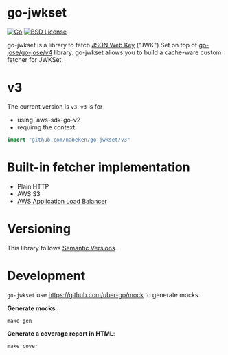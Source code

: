 # go-jwkset

[![Go](https://github.com/nabeken/go-jwkset/actions/workflows/go.yml/badge.svg)](https://github.com/nabeken/go-jwkset/actions/workflows/go.yml)
[![BSD License](http://img.shields.io/badge/license-BSD-blue.svg)](https://github.com/nabeken/go-jwkset/blob/master/LICENSE)

go-jwkset is a library to fetch [JSON Web Key](https://datatracker.ietf.org/doc/html/rfc7517) ("JWK") Set on top of [go-jose/go-jose/v4](https://github.com/go-jose/go-jose) library.
go-jwkset allows you to build a cache-ware custom fetcher for JWKSet.

# v3

The current version is `v3`. `v3` is for
- using `aws-sdk-go-v2
- requirng the context

```go
import "github.com/nabeken/go-jwkset/v3"
```

# Built-in fetcher implementation

- Plain HTTP
- AWS S3
- [AWS Application Load Balancer](https://docs.aws.amazon.com/elasticloadbalancing/latest/application/listener-authenticate-users.html)

# Versioning

This library follows [Semantic Versions](http://semver.org/).

# Development

`go-jwkset` use <https://github.com/uber-go/mock> to generate mocks.

**Generate mocks**:
```console
make gen
```

**Generate a coverage report in HTML**:
```console
make cover
```
